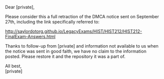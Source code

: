 Dear [private],

Please consider this a full retraction of the DMCA notice sent on September 27th, including the link specifically referred to:

http://saylordotorg.github.io/LegacyExams/HIST/HIST212/HIST212-FinalExam-Answers.html

Thanks to follow-up from [private] and information not available to us when the notice was sent in good faith, we have no claim to the information posted. Please restore it and the repository it was a part of.

All best,  
[private]
